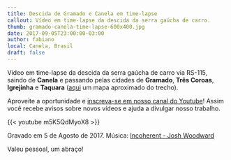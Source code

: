 ```yaml
---
title: Descida de Gramado e Canela em time-lapse
callout: Vídeo em time-lapse da descida da serra gaúcha de carro.
thumb: gramado-canela-time-lapse-600x400.jpg
date: 2017-09-05T23:00:00-03:00
author: fabiano
local: Canela, Brasil
draft: false
---
```


Vídeo em time-lapse da descida da serra gaúcha de carro via RS-115, saindo de **Canela** e passando pelas cidades de **Gramado**, **Três Coroas**, **Igrejinha** e **Taquara** ([aqui](https://goo.gl/W4RF18) um mapa aproximado do trecho).

Aproveite a oportunidade e [inscreva-se em nosso canal do Youtube](https://www.youtube.com/channel/UCdRSH7SUMH1irFrbmo9SbnA?sub_confirmation=1)! Assim você recebe avisos sobre novos vídeos e ajuda a divulgar nosso trabalho.

{{< youtube m5K5QdMyoX8 >}}

Gravado em 5 de Agosto de 2017.
Música: [Incoherent - Josh Woodward](https://www.joshwoodward.com/song/Incoherent)

Valeu pessoal, um abraço!
